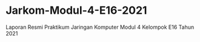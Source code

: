 # Jarkom-Modul-4-E16-2021
Laporan Resmi Praktikum Jaringan Komputer Modul 4 Kelompok E16 Tahun 2021 
